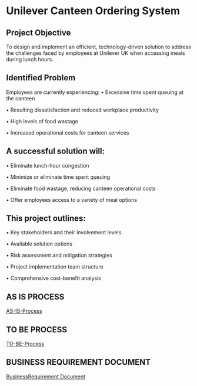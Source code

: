 # Unilever Canteen Ordering System
## Project Objective
To design and implement an efficient, technology-driven solution to address the challenges faced by employees at Unilever UK when accessing meals during lunch hours.

## Identified Problem
Employees are currently experiencing:
•	Excessive time spent queuing at the canteen

•	Resulting dissatisfaction and reduced workplace productivity

•	High levels of food wastage

•	Increased operational costs for canteen services

## A successful solution will:
•	Eliminate lunch-hour congestion

•	Minimize or eliminate time spent queuing

•	Eliminate food wastage, reducing canteen operational costs

•	Offer employees access to a variety of meal options

## This project outlines:
•	Key stakeholders and their involvement levels

•	Available solution options

•	Risk assessment and mitigation strategies

•	Project implementation team structure

•	Comprehensive cost-benefit analysis

## AS IS PROCESS

 <a href="https://github.com/OrevaAurecia/Business-Analysis-Project/blob/main/AS-IS%20Process.docx"> AS-IS-Process</a>

## TO BE PROCESS
 
 <a href="https://github.com/OrevaAurecia/Business-Analysis-Project/blob/main/To-Be%20Process.docx"> TO-BE-Process</a>

 ## BUSINESS REQUIREMENT DOCUMENT
 
 <a href="https://github.com/OrevaAurecia/Business-Analysis-Project/blob/main/Business%20Requirement%20Document.docx">BusinessRequirement Document</a>
